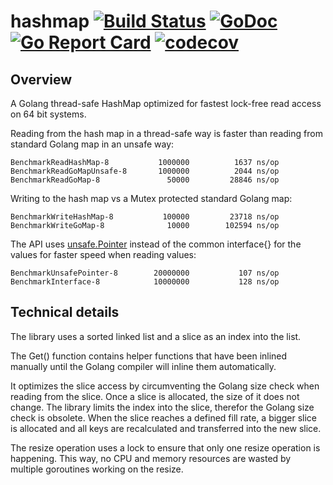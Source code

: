 # hashmap [![Build Status](https://travis-ci.org/cornelk/hashmap.svg?branch=master)](https://travis-ci.org/cornelk/hashmap) [![GoDoc](https://godoc.org/github.com/cornelk/hashmap?status.svg)](https://godoc.org/github.com/cornelk/hashmap) [![Go Report Card](https://goreportcard.com/badge/cornelk/hashmap)](https://goreportcard.com/report/github.com/cornelk/hashmap) [![codecov](https://codecov.io/gh/cornelk/hashmap/branch/master/graph/badge.svg)](https://codecov.io/gh/cornelk/hashmap)

## Overview

A Golang thread-safe HashMap optimized for fastest lock-free read access on 64 bit systems.

Reading from the hash map in a thread-safe way is faster than reading from standard Golang map in an unsafe way:

```
BenchmarkReadHashMap-8       	 1000000	      1637 ns/op
BenchmarkReadGoMapUnsafe-8   	 1000000	      2044 ns/op
BenchmarkReadGoMap-8         	   50000	     28846 ns/op
```

Writing to the hash map vs a Mutex protected standard Golang map:

```
BenchmarkWriteHashMap-8      	  100000	     23718 ns/op
BenchmarkWriteGoMap-8        	   10000	    102594 ns/op
```

The API uses [unsafe.Pointer](https://golang.org/pkg/unsafe/#Pointer) instead of the common interface{} for the values for faster speed when reading values:

```
BenchmarkUnsafePointer-8     	20000000	       107 ns/op
BenchmarkInterface-8         	10000000	       128 ns/op
```

## Technical details

The library uses a sorted linked list and a slice as an index into the list.

The Get() function contains helper functions that have been inlined manually until the Golang compiler will inline them automatically.

It optimizes the slice access by circumventing the Golang size check when reading from the slice. Once a slice is allocated, the size of it does not change.
The library limits the index into the slice, therefor the Golang size check is obsolete. When the slice reaches a defined fill rate, a bigger slice is allocated
and all keys are recalculated and transferred into the new slice.

The resize operation uses a lock to ensure that only one resize operation is happening. This way, no CPU and memory resources are wasted by multiple goroutines working on the resize.
